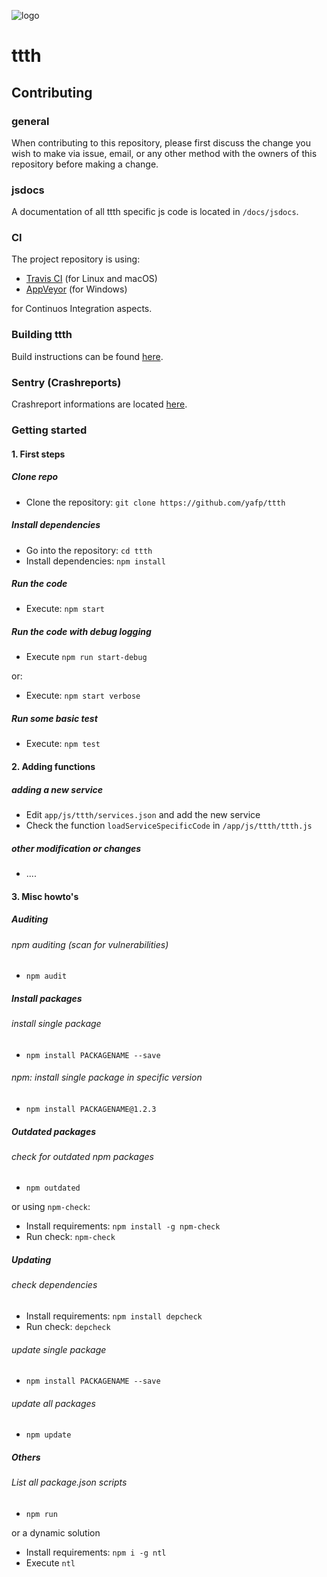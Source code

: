 ![logo](https://raw.githubusercontent.com/yafp/ttth/master/.github/logo/128x128.png)


# ttth
## Contributing


### general
When contributing to this repository, please first discuss the change you wish to make via issue,
email, or any other method with the owners of this repository before making a change.

### jsdocs
A documentation of all ttth specific js code is located in ```/docs/jsdocs```.

### CI
The project repository is using:

* [Travis CI](https://travis-ci.org/) (for Linux and macOS)
* [AppVeyor](https://ci.appveyor.com/project/yafp/ttth) (for Windows)

for Continuos Integration aspects.

### Building ttth
Build instructions can be found [here](BUILD.md).

### Sentry (Crashreports)
Crashreport informations are located [here](https://sentry.io/organizations/yafp/ttth).


### Getting started

#### 1. First steps

##### Clone repo
* Clone the repository: ```git clone https://github.com/yafp/ttth```

##### Install dependencies
* Go into the repository: ```cd ttth```
* Install dependencies: ```npm install```

##### Run the code
* Execute: ```npm start```


##### Run the code with debug logging
* Execute ```npm run start-debug```

or:

* Execute: ```npm start verbose```


##### Run some basic test
* Execute: ```npm test```


#### 2. Adding functions

##### adding a new service
* Edit ```app/js/ttth/services.json``` and add the new service
* Check the function ```loadServiceSpecificCode``` in ```/app/js/ttth/ttth.js```

##### other modification or changes
* ....




#### 3. Misc howto's

##### Auditing

###### npm auditing (scan for vulnerabilities)
* ```npm audit```

##### Install packages

###### install single package
* ```npm install PACKAGENAME --save```

###### npm: install single package in specific version
* ```npm install PACKAGENAME@1.2.3```


##### Outdated packages

###### check for outdated npm packages
* ```npm outdated```

or using ```npm-check```:

* Install requirements: ```npm install -g npm-check```
* Run check: ```npm-check```


##### Updating

###### check dependencies
* Install requirements: ```npm install depcheck```
* Run check: ```depcheck```

###### update single package
* ```npm install PACKAGENAME --save```

###### update all packages
* ```npm update```



##### Others
###### List all package.json scripts
* ```npm run```

or a dynamic solution

* Install requirements: ```npm i -g ntl```
* Execute ```ntl```
